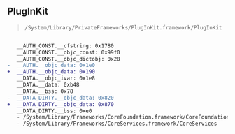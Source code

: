 ## PlugInKit

> `/System/Library/PrivateFrameworks/PlugInKit.framework/PlugInKit`

```diff

   __AUTH_CONST.__cfstring: 0x1780
   __AUTH_CONST.__objc_const: 0x99f0
   __AUTH_CONST.__objc_dictobj: 0x28
-  __AUTH.__objc_data: 0x1e0
+  __AUTH.__objc_data: 0x190
   __DATA.__objc_ivar: 0x1e8
   __DATA.__data: 0xb48
   __DATA.__bss: 0x78
-  __DATA_DIRTY.__objc_data: 0x820
+  __DATA_DIRTY.__objc_data: 0x870
   __DATA_DIRTY.__bss: 0xe0
   - /System/Library/Frameworks/CoreFoundation.framework/CoreFoundation
   - /System/Library/Frameworks/CoreServices.framework/CoreServices

```
